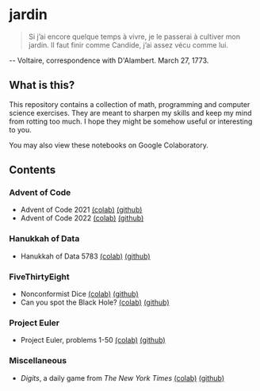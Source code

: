 # jardin

> Si j’ai encore quelque temps à vivre, je le passerai à cultiver mon jardin. Il faut finir comme Candide, j’ai assez vécu comme lui.

-- Voltaire, correspondence with D'Alambert. March 27, 1773.

## What is this?
This repository contains a collection of math, programming and computer science exercises. They are meant to sharpen my skills and keep my mind from rotting too much. I hope they might be somehow useful or interesting to you.

You may also view these notebooks on Google Colaboratory.

## Contents

### Advent of Code
- Advent of Code 2021 
[(colab)](https://colab.research.google.com/github/edoannunziata/jardin/blob/master/aoc21/AdventOfCode21.ipynb)
[(github)](https://github.com/edoannunziata/jardin/blob/master/aoc21/AdventOfCode21.ipynb)
- Advent of Code 2022 
[(colab)](https://colab.research.google.com/github/edoannunziata/jardin/blob/master/aoc22/AdventOfCode22.ipynb)
[(github)](https://github.com/edoannunziata/jardin/blob/master/aoc22/AdventOfCode22.ipynb)

### Hanukkah of Data
- Hanukkah of Data 5783
[(colab)](https://colab.research.google.com/github/edoannunziata/jardin/blob/master/hod83/HanukkahOfData83.ipynb)
[(github)](https://github.com/edoannunziata/jardin/blob/master/hod83/HanukkahOfData83.ipynb)

### FiveThirtyEight
- Nonconformist Dice
[(colab)](https://colab.research.google.com/github/edoannunziata/jardin/blob/master/fivethirtyeight/NonconformistDice.ipynb)
[(github)](https://github.com/edoannunziata/jardin/blob/master/fivethirtyeight/NonconformistDice.ipynb)
- Can you spot the Black Hole?
[(colab)](https://colab.research.google.com/github/edoannunziata/jardin/blob/master/fivethirtyeight/BlackHole.ipynb)
[(github)](https://github.com/edoannunziata/jardin/blob/master/fivethirtyeight/BlackHole.ipynb)

### Project Euler
- Project Euler, problems 1-50 
[(colab)](https://colab.research.google.com/github/edoannunziata/jardin/blob/master/projecteuler/ProjectEuler.ipynb)
[(github)](https://github.com/edoannunziata/jardin/blob/master/projecteuler/ProjectEuler.ipynb)

### Miscellaneous
- _Digits_, a daily game from _The New York Times_
[(colab)](https://colab.research.google.com/github/edoannunziata/jardin/blob/master/misc/Digits.ipynb)
[(github)](https://github.com/edoannunziata/jardin/blob/master/misc/Digits.ipynb)

